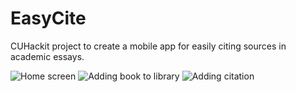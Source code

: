 # EasyCite
CUHackit project to create a mobile app for easily citing sources in academic essays.

![Home screen](https://i.imgur.com/aXVkCFpm.png)
![Adding book to library](https://i.imgur.com/ZcQ5GEvm.png)
![Adding citation](https://i.imgur.com/ovAA428m.png)